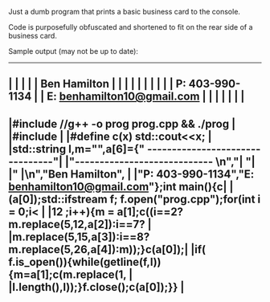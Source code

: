 Just a dumb program that prints a basic business card to the console.

Code is purposefully obfuscated and shortened to fit on the rear side of a business card.


Sample output (may not be up to date):

 ------------------------------------------------------------ 
|                                                            |
|                                                            |
|    Ben Hamilton                                            |
|                                                            |
|                                                            |
|                                                            |
|                                                            |
|    P: 403-990-1134                                         |
|    E: benhamilton10@gmail.com                              |
|                                                            |
|                                                            |
|                                                            |
 ------------------------------------------------------------ 
|#include <iostream> //g++ -o prog prog.cpp && ./prog        |
|#include <fstream>                                          |
|#define c(x) std::cout<<x;                                  |
|std::string l,m="",a[6]={" --------------------------------"|
|"---------------------------- \n","|                       "|
|"                                     |\n","Ben Hamilton",  |
|"P: 403-990-1134","E: benhamilton10@gmail.com"};int main(){c|
|(a[0]);std::ifstream f; f.open("prog.cpp");for(int i = 0;i< |
|12 ;i++){m = a[1];c((i==2?m.replace(5,12,a[2]):i==7?        |
|m.replace(5,15,a[3]):i==8?m.replace(5,26,a[4]):m));}c(a[0]);|
|if( f.is_open()){while(getline(f,l)){m=a[1];c(m.replace(1,  |
|l.length(),l));}f.close();c(a[0]);}}                        |
 ------------------------------------------------------------ 

